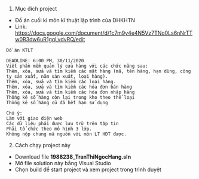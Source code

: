 1. Mục đích project

- Đồ án cuối kì môn kĩ thuật  lập trình của DHKHTN
- Link: https://docs.google.com/document/d/1c7m9y4e4N5Vz7TNo0Ls6nNrTTw0R3dw6uR1gqLvdvRQ/edit

```
Đồ án KTLT

DEADLINE: 6:00 PM, 30/11/2020
Viết phần mềm quản lý cửa hàng với các chức năng sau:
Thêm, xóa, sửa và tìm kiếm các mặt hàng (mã, tên hàng, hạn dùng, công ty sản xuất, năm sản xuất, loại hàng).
Thêm, xóa, sửa và tìm kiếm các loại hàng.
Thêm, xóa, sửa và tìm kiếm các hóa đơn bán hàng
Thêm, xóa, sửa và tìm kiếm các hóa đơn nhập hàng
Thống kê số hàng còn lại trong kho theo thể loại
Thống kê số hàng cũ đã hết hạn sử dụng

Chú ý:
Làm với giao diện web
Các dữ liệu phải được lưu trữ trên tập tin
Phải tổ chức theo mô hình 3 lớp.
Không nộp chung mã nguồn với môn LT HĐT được.
```

2. Cách chạy project này
- Download file **1988238_TranThiNgocHang.sln**
- Mở file solution này bằng Visual Studio
- Chọn build để start project và xem project trong trình duyệt
